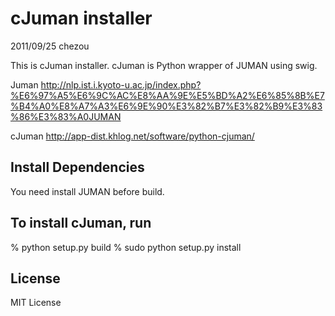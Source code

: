 cJuman installer
==========================
2011/09/25 chezou

This is cJuman installer.
cJuman is Python wrapper of JUMAN using swig.

Juman
http://nlp.ist.i.kyoto-u.ac.jp/index.php?%E6%97%A5%E6%9C%AC%E8%AA%9E%E5%BD%A2%E6%85%8B%E7%B4%A0%E8%A7%A3%E6%9E%90%E3%82%B7%E3%82%B9%E3%83%86%E3%83%A0JUMAN

cJuman
http://app-dist.khlog.net/software/python-cjuman/

Install Dependencies
--------------------
You need install JUMAN before build.

To install cJuman, run
--------------------

   % python setup.py build
   % sudo python setup.py install


License
--------------------
MIT License